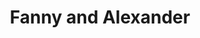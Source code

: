 ---
title: "Fanny and Alexander"

year: 1982

director: "Ingmar Bergman"

summary: "Two young children in the early 1900s experiences two or more sides of family life"

comment: "We're talking the 5 hour version here, of course."

video: "https://media.giphy.com/media/v1.Y2lkPTc5MGI3NjExcmQ4NGFuMXAwcmx0c2c3N2hwMnVtdnVpOWZhMnhrbW4xeGZnaW9kbSZlcD12MV9pbnRlcm5hbF9naWZfYnlfaWQmY3Q9Zw/l3nWrujMp1JeT1W2Q/giphy.mp4"

image: "https://media.giphy.com/media/l3nWrujMp1JeT1W2Q/giphy.gif"

imdb: "https://www.imdb.com/title/tt0083922/"

quotes:
  - "Fan vad kallt det är! Eldas det inte i huset?"
  - "Vi har ingen kredit hos vedhandlaren, dass weißt du doch, mein Karlchen."
  - "Det är klart att lilla Maj ska ha sitt Kafé!"
---